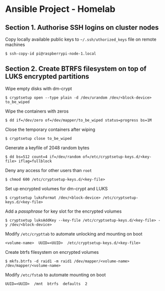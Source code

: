 # Ansible Project - Homelab

## Section 1. Authorise SSH logins on cluster nodes

Copy locally available public keys to `~/.ssh/uthorized_keys` file on remote machines

```shell
$ ssh-copy-id pi@raspberrypi-node-1.local
```

## Section 2. Create BTRFS filesystem on top of LUKS encrypted partitions

Wipe empty disks with dm-crypt

```shell
$ cryptsetup open --type plain -d /dev/urandom /dev/<block-device> to_be_wiped
```

Wipe the containers with zeros

```shell
$ dd if=/dev/zero of=/dev/mapper/to_be_wiped status=progress bs=1M
```

Close the temporary containers after wiping

```shell
$ cryptsetup close to_be_wiped
```

Generate a keyfile of 2048 random bytes

```shell
$ dd bs=512 count=4 if=/dev/random of=/etc/cryptsetup-keys.d/<key-file> iflag=fullblock
```

Deny any access for other users than `root`

```shell
$ chmod 600 /etc/cryptsetup-keys.d/<key-file>
```

Set up encrypted volumes for dm-crypt and LUKS

```shell
$ cryptsetup luksFormat /dev/<block-device> /etc/cryptsetup-keys.d/<key-file>
```

Add a *passphrase* for key slot for the encrypted volumes

```shell
$ cryptsetup luksAddKey --key-file /etc/cryptsetup-keys.d/<key-file> -y /dev/<block-device>
```

Modify `/etc/crypttab` to automate unlocking and mounting on boot

```text
<volume-name>  UUID=<UUID>  /etc/cryptsetup-keys.d/<key-file>
```

Create btrfs filesystem on encrypted volumes

```shell
$ mkfs.btrfs -d raid1 -m raid1 /dev/mapper/<volume-name> /dev/mapper/<volume-name>
```

Modify `/etc/fstab` to automate mounting on boot

```text
UUID=<UUID>  /mnt  btrfs  defaults  2
```
